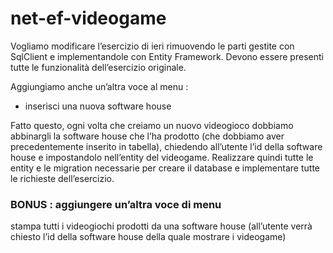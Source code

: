 # net-ef-videogame

Vogliamo modificare l’esercizio di ieri rimuovendo le parti gestite con SqlClient e implementandole con Entity Framework.
Devono essere presenti tutte le funzionalità dell’esercizio originale.

Aggiungiamo anche un’altra voce al menu :
* inserisci una nuova software house
  
Fatto questo, ogni volta che creiamo un nuovo videogioco dobbiamo abbinargli la software house che l’ha prodotto (che dobbiamo aver precedentemente inserito in tabella), chiedendo all’utente l’id della software house e impostandolo nell’entity del videogame.
Realizzare quindi tutte le entity e le migration necessarie per creare il database e implementare tutte le richieste dell’esercizio.

### BONUS : aggiungere un’altra voce di menu
stampa tutti i videogiochi prodotti da una software house (all’utente verrà chiesto l’id della software house della quale mostrare i videogame)
